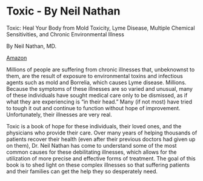 <!--
source: https://www.amazon.com/Toxic-Toxicity-Multiple-Sensitivities-Environmental/dp/1628603119
tags: toxins book
-->

# Toxic - By  Neil Nathan

Toxic: Heal Your Body from Mold Toxicity, Lyme Disease, Multiple Chemical Sensitivities, and Chronic Environmental Illness

By Neil Nathan, MD.

[Amazon](https://www.amazon.com/Toxic-Toxicity-Multiple-Sensitivities-Environmental/dp/1628603119)

Millions of people are suffering from chronic illnesses that, unbeknownst to them, are the result of exposure to environmental toxins and infectious agents such as mold and Borrelia, which causes Lyme disease. Millions. Because the symptoms of these illnesses are so varied and unusual, many of these individuals have sought medical care only to be dismissed, as if what they are experiencing is “in their head.” Many (if not most) have tried to tough it out and continue to function without hope of improvement. Unfortunately, their illnesses are very real.

Toxic is a book of hope for these individuals, their loved ones, and the physicians who provide their care. Over many years of helping thousands of patients recover their health (even after their previous doctors had given up on them), Dr. Neil Nathan has come to understand some of the most common causes for these debilitating illnesses, which allows for the utilization of more precise and effective forms of treatment. The goal of this book is to shed light on these complex illnesses so that suffering patients and their families can get the help they so desperately need.
